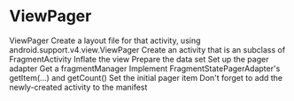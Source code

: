 # ViewPager
ViewPager
Create a layout file for that activity, using android.support.v4.view.ViewPager
Create an activity that is an subclass of FragmentActivity
Inflate the view
Prepare the data set
Set up the pager adapter
Get a fragmentManager
Implement FragmentStatePagerAdapter's getItem(...) and getCount()
Set the initial pager item
Don't forget to add the newly-created activity to the manifest
